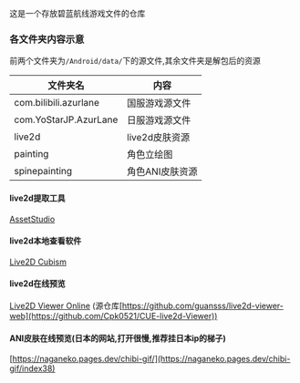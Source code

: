 这是一个存放碧蓝航线游戏文件的仓库

### 各文件夹内容示意

前两个文件夹为`/Android/data/`下的源文件,其余文件夹是解包后的资源

| 文件夹名                 | 内容                                    |
| ------------------------ | --------------------------------------- |
| com.bilibili.azurlane    | 国服游戏源文件                          |
| com.YoStarJP.AzurLane    | 日服游戏源文件                          |
| live2d                   | live2d皮肤资源           |
| painting                 | 角色立绘图                |
| spinepainting            | 角色ANI皮肤资源                         |

#### live2d提取工具

[AssetStudio](https://github.com/aelurum/AssetStudio)

#### live2d本地查看软件

[Live2D Cubism](https://www.live2d.com/zh-CHS/download/cubism-viewer-for-unity/)

#### live2d在线预览

[Live2D Viewer Online](https://l2d.ruass.com) (源仓库[https://github.com/guansss/live2d-viewer-web](https://github.com/Cpk0521/CUE-live2d-Viewer))

#### ANI皮肤在线预览(日本的网站,打开很慢,推荐挂日本ip的梯子)

[https://naganeko.pages.dev/chibi-gif/](https://naganeko.pages.dev/chibi-gif/index38)
